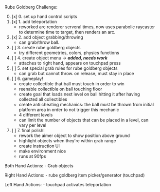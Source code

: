 Rube Goldberg Challenge:

 0. [x] 0. set up hand control scripts
 1. [x] 1. add teleportation
 	- reworked arc renderer serveral times, now uses parabolic raycaster to determine time to target,
 	  then renders an arc.
 2. [x] 2. add object grabbing/throwing 
 	- can grab/throw ball. 
 3. [ ] 3. create rube goldberg objects
 	- try different geometries, colors, physics functions
 4. [ ] 4. create object menu -> _**added, needs work**_
 	- attaches to right hand, appears on touchpad press
 5. [ ] 5. set special grab rules for rube goldberg objects
 	- can grab but cannot throw. on release, must stay in place
 6. [ ] 6. gameplay!
 	- create collectible that ball must touch in order to win
 	- reenable collectible on ball touching floor
 	- create goal that loads next level on ball hitting it after 
 	  having collected all collectibles
 	- create anti cheating mechanics: the ball must be thrown from initial
 	  platform area in order to not trigger this mechanic
 	- 4 different levels
 	- can limit the number of objects that can be placed in a 
 	   level, can vary per level
 7. [ ] 7. final polish!
 	- rework the aimer object to show position above ground
 	- highlight objects when they're within grab range
 	- create instruction UI
 	- make environment nice
 	- runs at 90fps

 Both Hand Actions:
    - Grab objects

 Right Hand Actions:
    - rube goldberg item picker/generator (touchpad)
 
 Left Hand Actions:
    - touchpad activates teleportation